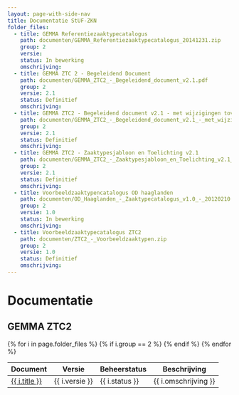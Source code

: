 ```yaml
---
layout: page-with-side-nav
title: Documentatie StUF-ZKN
folder_files:
  - title: GEMMA Referentiezaaktypecatalogus 
    path: documenten/GEMMA_Referentiezaaktypecatalogus_20141231.zip
    group: 2
    versie: 
    status: In bewerking
    omschrijving: 
  - title: GEMMA ZTC 2 - Begeleidend Document
    path: documenten/GEMMA_ZTC2_-_Begeleidend_document_v2.1.pdf
    group: 2
    versie: 2.1
    status: Definitief
    omschrijving: 
  - title: GEMMA ZTC2 - Begeleidend document v2.1 - met wijzigingen tov 2.0 
    path: documenten/GEMMA_ZTC2_-_Begeleidend_document_v2.1_-_met_wijzigingen_tov_2.0.pdf
    group: 2
    versie: 2.1
    status: Definitief
    omschrijving: 
  - title: GEMMA ZTC2 - Zaaktypesjabloon en Toelichting v2.1 
    path: documenten/GEMMA_ZTC2_-_Zaaktypesjabloon_en_Toelichting_v2.1_2.zip
    group: 2
    versie: 2.1
    status: Definitief
    omschrijving: 
  - title: Voorbeeldzaaktypencatalogus OD haaglanden
    path: documenten/OD_Haaglanden_-_Zaaktypecatalogus_v1.0_-_20120210.pdf
    group: 2
    versie: 1.0
    status: In bewerking
    omschrijving: 
  - title: Voorbeeldzaaktypecatalogus ZTC2
    path: documenten/ZTC2_-_Voorbeeldzaaktypen.zip
    group: 2
    versie: 1.0
    status: Definitief
    omschrijving: 
---
```


# Documentatie

## GEMMA ZTC2

<table>
	<thead>
		<tr>
			<th>Document</th><th>Versie</th><th>Beheerstatus</th><th>Beschrijving</th>
		</tr>
	</thead>
	<tbody>
		{% for i in page.folder_files %}
			{% if i.group == 2 %} 
				<tr>
					<td>
					  <a href="{{ i.path | base_url }}">
						{{ i.title }}
					  </a>
					</td>
					<td>{{ i.versie }}</td>
					<td>{{ i.status }}</td>
					<td>{{ i.omschrijving }}</td>
				</tr>
			{% endif %} 
		{% endfor %}
	</tbody>
</table>

